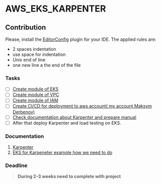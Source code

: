 # AWS_EKS_KARPENTER

## Contribution

Please, install the [EditorConfig](https://editorconfig.org/) plugin for your IDE. The applied rules are:

- 2 spaces indentation
- use space for indentation
- Unix end of line
- one new line a the end of the file

### Tasks

- [ ] [Create module of EKS](https://github.com/orgs/GeekOpsUA/projects/1/views/1?pane=issue&itemId=51803422)
- [ ] [Create module of VPC](https://github.com/orgs/GeekOpsUA/projects/1/views/1?pane=issue&itemId=51803436)
- [ ] [Create module of IAM](https://github.com/orgs/GeekOpsUA/projects/1/views/1?pane=issue&itemId=51803463)
- [ ] [Create CI/CD for deployment to aws account( my account Maksym Derbenov)](https://github.com/orgs/GeekOpsUA/projects/1/views/1?pane=issue&itemId=51803463)
- [ ] [Check documentation about Karpenter and prepare manual](https://github.com/orgs/GeekOpsUA/projects/1/views/1?pane=issue&itemId=51803648)
- [ ] After that deploy Karpenter and load testing on EKS.

### Documentation

1. [Karpenter](https://karpenter.sh/v0.30/getting-started/getting-started-with-karpenter)
2. [EKS for Karpeneter example how we need to do](https://github.com/aws-ia/terraform-aws-eks-blueprints/tree/main/patterns/karpenter)

### Deadline

> **During 2-3 weeks need to complete with project**

